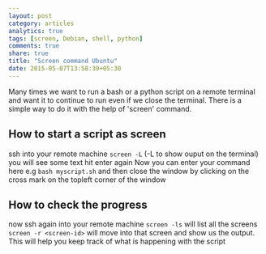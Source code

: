 ```yaml
---
layout: post
category: articles
analytics: true
tags: [screen, Debian, shell, python]
comments: true
share: true
title: "Screen command Ubuntu"
date: 2015-05-07T13:58:39+05:30
---
```


Many times we want to run a bash or a python script on a remote terminal  and want it to continue to run even if we close the terminal. There is a simple way to do it with the help of 'screen' command.

How to start a script as screen
-------------------------------
 ssh into your remote machine
 `screen -L` (-L to show ouput on the terminal) you will see some text hit enter again Now you can enter your command here e.g
 `bash myscript.sh` and then close the window by clicking on the cross mark on the topleft corner of the window

How to check the progress
-------------------------
 now ssh again into your remote machine
 `screen -ls` will list all the screens 
 `screen -r <screen-id>` will move into that screen and show us the output. This will help you keep track of what is happening with the script


